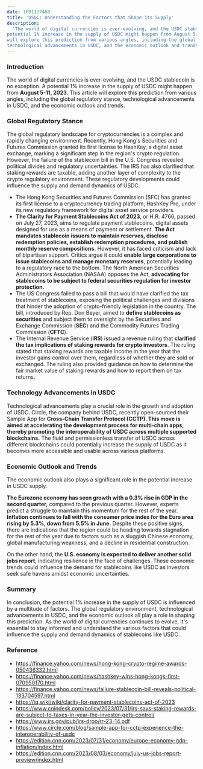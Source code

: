 ```yaml
---
date: 1691137468
title: 'USDC: Understanding the Factors that Shape its Supply'
description:
  'The world of digital currencies is ever-evolving, and the USDC stablecoin is no exception. A
potential 1% increase in the supply of USDC might happen from August 5-11, 2023. This article
will explore this prediction from various angles, including the global regulatory stance,
technological advancements in USDC, and the economic outlook and trends.'
---
```


### Introduction

The world of digital currencies is ever-evolving, and the USDC stablecoin is no exception. A
potential 1% increase in the supply of USDC might happen from **August 5-11, 2023**. This article
will explore this prediction from various angles, including the global regulatory stance,
technological advancements in USDC, and the economic outlook and trends.

### Global Regulatory Stance

The global regulatory landscape for cryptocurrencies is a complex and rapidly changing environment.
Recently, Hong Kong's Securities and Futures Commission granted its first license to HashKey, a
digital asset exchange, marking a significant step in the region's crypto regulation. However, the
failure of the stablecoin bill in the U.S. Congress revealed political divides and regulatory
uncertainties. The IRS has also clarified that staking rewards are taxable, adding another layer of
complexity to the crypto regulatory environment. These regulatory developments could influence the
supply and demand dynamics of USDC.

- The Hong Kong Securities and Futures Commission (SFC) has granted its first license to a
  cryptocurrency trading platform, HashKey Pro, under its new regulatory framework for digital asset
  service providers.
- **The Clarity for Payment Stablecoins Act of 2023**, or H.R. 4766, passed on July 27, 2023, aims
  to regulate payment stablecoins, digital assets designed for use as a means of payment or
  settlement. **The Act mandates stablecoin issuers to maintain reserves, disclose redemption
  policies, establish redemption procedures, and publish monthly reserve compositions.** However, it
  has faced criticism and lack of bipartisan support. Critics argue it could **enable large
  corporations to issue stablecoins and manage monetary reserves**, potentially leading to a
  regulatory race to the bottom. The North American Securities Administrators Association (NASAA)
  opposes the Act, **advocating for stablecoins to be subject to federal securities regulation for
  investor protection.**
- The US Congress failed to pass a bill that would have clarified the tax treatment of stablecoins,
  exposing the political challenges and divisions that hinder the adoption of crypto-friendly
  legislation in the country. The bill, introduced by Rep. Don Beyer, aimed to **define stablecoins
  as securities** and subject them to oversight by the Securities and Exchange Commission (**SEC**)
  and the Commodity Futures Trading Commission (**CFTC**).
- The Internal Revenue Service (**IRS**) issued a revenue ruling that **clarified the tax
  implications of staking rewards for crypto investors**. The ruling stated that staking rewards are
  taxable income in the year that the investor gains control over them, regardless of whether they
  are sold or exchanged. The ruling also provided guidance on how to determine the fair market value
  of staking rewards and how to report them on tax returns.

### Technology Advancements in USDC

Technological advancements play a crucial role in the growth and adoption of USDC. Circle, the
company behind USDC, recently open-sourced their Sample App for **Cross-Chain Transfer Protocol
(CCTP). This move is aimed at accelerating the development process for multi-chain apps, thereby
promoting the interoperability of USDC across multiple supported blockchains.** The fluid and
permissionless transfer of USDC across different blockchains could potentially increase the supply
of USDC as it becomes more accessible and usable across various platforms.

### Economic Outlook and Trends

The economic outlook also plays a significant role in the potential increase in USDC supply.

**The Eurozone economy has seen growth with a 0.3% rise in GDP in the second quarter,** compared to
the previous quarter. However, experts predict a struggle to maintain this momentum for the rest of
the year. **Inflation continues to fall with the consumer price index for the Euro area rising by
5.3%, down from 5.5% in June.** Despite these positive signs, there are indications that the region
could be heading towards stagnation for the rest of the year due to factors such as a sluggish
Chinese economy, global manufacturing weakness, and a decline in residential construction.

On the other hand, the **U.S. economy is expected to deliver another solid jobs report**, indicating
resilience in the face of challenges. These economic trends could influence the demand for
stablecoins like USDC as investors seek safe havens amidst economic uncertainties.

### Summary

In conclusion, the potential 1% increase in the supply of USDC is influenced by a multitude of
factors. The global regulatory environment, technological advancements in USDC, and the economic
outlook all play a role in shaping this prediction. As the world of digital currencies continues to
evolve, it's essential to stay informed and understand the various factors that could influence the
supply and demand dynamics of stablecoins like USDC.

### Reference

- https://finance.yahoo.com/news/hong-kong-crypto-regime-awards-050436332.html
- https://finance.yahoo.com/news/hashkey-wins-hong-kongs-first-070950170.html
- https://finance.yahoo.com/news/failure-stablecoin-bill-reveals-political-133704597.html
- https://iq.wiki/wiki/clarity-for-payment-stablecoins-act-of-2023
- https://www.coindesk.com/policy/2023/07/31/irs-says-staking-rewards-are-subject-to-taxes-in-year-the-investor-gets-control/
- https://www.irs.gov/pub/irs-drop/rr-23-14.pdf
- https://www.circle.com/blog/sample-app-for-cctp-experience-the-interoperability-of-usdc
- https://edition.cnn.com/2023/07/31/economy/europe-economy-gdp-inflation/index.html
- https://edition.cnn.com/2023/08/03/economy/july-us-jobs-report-preview/index.html

